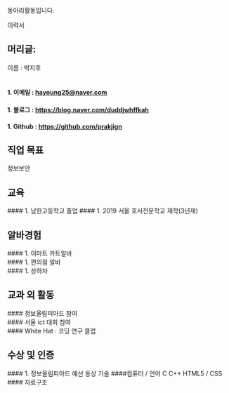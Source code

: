 
동아리활동입니다.


이력서 

<h2> 머리글: </h2>

이름 : 박지후 <br><br>
  
#### 1. 이메일 : hayoung25@naver.com <br>
#### 1. 블로그 : https://blog.naver.com/duddjwhffkah <br>
#### 1. Github : https://github.com/prakjign <br>

<h2> 직업 목표 </h2> 
정보보안
<h2> 교육 </h2> 
#### 1. 남한고등학교 졸업 
#### 1. 2019 서울 호서전문학교 재학(3년재)

<h2>알바경험</h2> 
#### 1. 이마트 카트알바 <br>
#### 1. 편의점 알바 <br>
#### 1. 상하차 <br>

<h2>교과 외 활동</h2>
#### 정보올림피아드 참여 <br>
#### 서울 ict 대회 참여 <br>
#### White Hat : 코딩 연구 클럽 <br>

<h2> 수상 및 인증 </h2> 
#### 1. 정보올림피아드 예선 동상 
기술
   ####컴퓨터 / 언어 C C++  HTML5 / CSS <br>
  #### 자료구조

